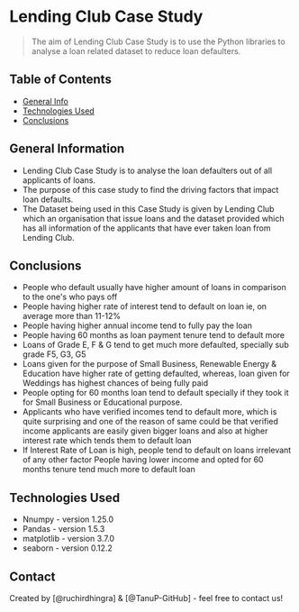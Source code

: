 # Lending Club Case Study
> The aim of Lending Club Case Study is to use the Python libraries to analyse a loan related dataset to reduce loan defaulters.



## Table of Contents
* [General Info](#general-information)
* [Technologies Used](#technologies-used)
* [Conclusions](#conclusions)

<!-- You can include any other section that is pertinent to your problem -->

## General Information
- Lending Club Case Study is to analyse the loan defaulters out of all applicants of loans.
- The purpose of this case study to find the driving factors that impact loan defaults.
- The Dataset being used in this Case Study is given by Lending Club which an organisation that issue loans and the dataset provided which has all information of the applicants that have ever taken loan from Lending Club.

<!-- You don't have to answer all the questions - just the ones relevant to your project. -->

## Conclusions
- People who default usually have higher amount of loans in comparison to the one's who pays off
- People having higher rate of interest tend to default on loan ie, on average more than 11-12%
- People having higher annual income tend to fully pay the loan
- People having 60 months as loan payment tenure tend to default more
- Loans of Grade E, F & G tend to get much more defaulted, specially sub grade F5, G3, G5
- Loans given for the purpose of Small Business, Renewable Energy & Education have higher rate of getting defaulted, whereas, loan given for Weddings has highest chances of being fully paid
- People opting for 60 months loan tend to default specially if they took it for Small Business or Educational purpose.
- Applicants who have verified incomes tend to default more, which is quite surprising and one of the reason of same could be that verified income applicants are easily given bigger loans and also at higher interest rate which tends them to default loan
- If Interest Rate of Loan is high, people tend to default on loans irrelevant of any other factor
People having lower income and opted for 60 months tenure tend much more to default loan


<!-- You don't have to answer all the questions - just the ones relevant to your project. -->


## Technologies Used
- Nnumpy - version 1.25.0
- Pandas - version 1.5.3
- matplotlib - version 3.7.0
- seaborn - version 0.12.2

<!-- As the libraries versions keep on changing, it is recommended to mention the version of library used in this project -->


## Contact
Created by [@ruchirdhingra] & [@TanuP-GitHub] - feel free to contact us!


<!-- Optional -->
<!-- ## License -->
<!-- This project is open source and available under the [... License](). -->

<!-- You don't have to include all sections - just the one's relevant to your project -->
